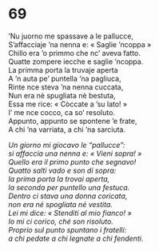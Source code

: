 # 69
  
’Nu juorno me spassave a le pallucce,  
S’affacciaje ’na nenna e: « Saglie ’ncoppa »  
Chillo era ’o primmo che nc’ aveva fatto.  
Quatte zompere iecche e saglie ’ncoppa.  
La primma porta la truvaje aperta  
A ’n auta pe’ puntella ’na pagliuca,  
Rinte nce steva ’na nenna cuccata,  
Nun era nè spugliata nè bestuta,  
Essa me rice: « Còccate a ’su lato! »  
I’ me nce cocco, ca so’ resoluto.  
Appunto, appunto se spontene ’e frate,  
A chi ’na varriata, a chi ’na sarciuta.

*Un giorno mi giocavo le “pallucce”:  
si affaccia una nenna e: « Vieni sopra! »    
Quello era il primo punto che segnavo!  
Quatto salti vado e son di sopra:  
la prima porta la trovai aperta,  
la seconda per puntello una festuca.  
Dentro ci stava una donna coricata,  
non era né spogliata né vestita.  
Lei mi dice: « Stenditi al mio fianco! »  
Io mi ci corico, ché son risoluto.  
Proprio sul punto spuntano i fratelli:  
a chi pedate a chi legnate a chi fendenti.*


